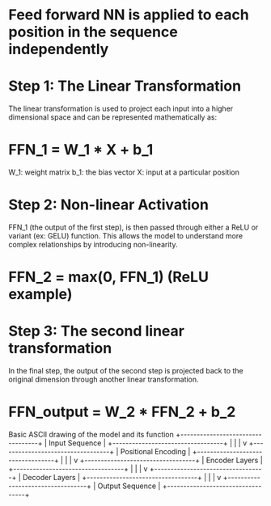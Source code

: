 # Feed forward NN is applied to each position in the sequence independently

# Step 1: The Linear Transformation

The linear transformation is used to project each input into a higher dimensional space and can be represented mathematically as:

# FFN_1 = W_1 * X + b_1

W_1: weight matrix
b_1: the bias vector
X: input at a particular position

# Step 2: Non-linear Activation

FFN_1 (the output of the first step), is then passed through either a ReLU or variant (ex: GELU) function. This allows the model to understand more complex relationships by introducing non-linearity.

# FFN_2 = max(0, FFN_1) (ReLU example)


# Step 3: The second linear transformation

In the final step, the output of the second step is projected back to the original dimension through another linear transformation.

# FFN_output = W_2 * FFN_2 + b_2


Basic ASCII drawing of the model and its function
+----------------------------------+
|           Input Sequence         |
+----------------------------------+
               |  |
               |  v
+----------------------------------+
|          Positional Encoding      |
+----------------------------------+
               |  |
               |  v
+----------------------------------+
|           Encoder Layers          |
+----------------------------------+
               |  |
               |  v
+----------------------------------+
|           Decoder Layers          |
+----------------------------------+
               |  |
               |  v
+----------------------------------+
|            Output Sequence        |
+----------------------------------+
